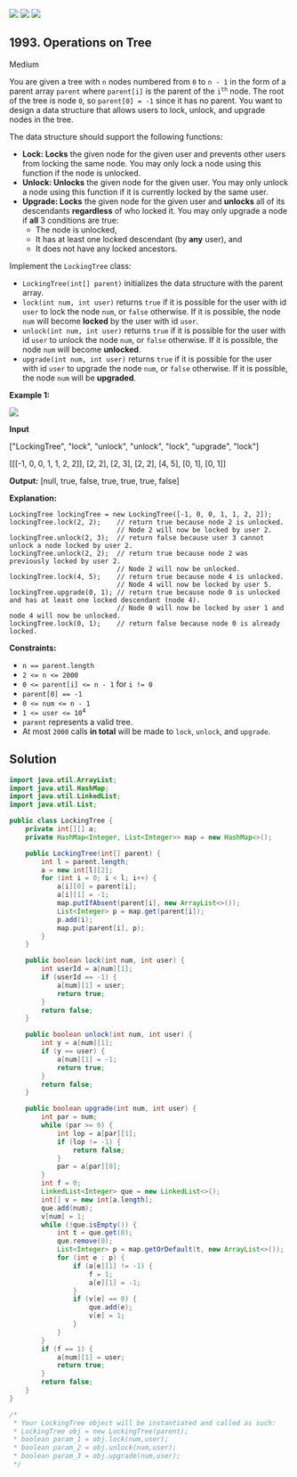 [![](https://img.shields.io/github/stars/javadev/LeetCode-in-Java?label=Stars&style=flat-square)](https://github.com/javadev/LeetCode-in-Java)
[![](https://img.shields.io/github/forks/javadev/LeetCode-in-Java?label=Fork%20me%20on%20GitHub%20&style=flat-square)](https://github.com/javadev/LeetCode-in-Java/fork)
[![](https://img.shields.io/badge/-LeetCode%20in%20Kotlin-blue?style=flat-square)](https://github.com/javadev/LeetCode-in-Kotlin)

## 1993\. Operations on Tree

Medium

You are given a tree with `n` nodes numbered from `0` to `n - 1` in the form of a parent array `parent` where `parent[i]` is the parent of the <code>i<sup>th</sup></code> node. The root of the tree is node `0`, so `parent[0] = -1` since it has no parent. You want to design a data structure that allows users to lock, unlock, and upgrade nodes in the tree.

The data structure should support the following functions:

*   **Lock: Locks** the given node for the given user and prevents other users from locking the same node. You may only lock a node using this function if the node is unlocked.
*   **Unlock: Unlocks** the given node for the given user. You may only unlock a node using this function if it is currently locked by the same user.
*   **Upgrade: Locks** the given node for the given user and **unlocks** all of its descendants **regardless** of who locked it. You may only upgrade a node if **all** 3 conditions are true:
    *   The node is unlocked,
    *   It has at least one locked descendant (by **any** user), and
    *   It does not have any locked ancestors.

Implement the `LockingTree` class:

*   `LockingTree(int[] parent)` initializes the data structure with the parent array.
*   `lock(int num, int user)` returns `true` if it is possible for the user with id `user` to lock the node `num`, or `false` otherwise. If it is possible, the node `num` will become **locked** by the user with id `user`.
*   `unlock(int num, int user)` returns `true` if it is possible for the user with id `user` to unlock the node `num`, or `false` otherwise. If it is possible, the node `num` will become **unlocked**.
*   `upgrade(int num, int user)` returns `true` if it is possible for the user with id `user` to upgrade the node `num`, or `false` otherwise. If it is possible, the node `num` will be **upgraded**.

**Example 1:**

![](https://assets.leetcode.com/uploads/2021/07/29/untitled.png)

**Input**

["LockingTree", "lock", "unlock", "unlock", "lock", "upgrade", "lock"]

[[[-1, 0, 0, 1, 1, 2, 2]], [2, 2], [2, 3], [2, 2], [4, 5], [0, 1], [0, 1]]

**Output:** [null, true, false, true, true, true, false]

**Explanation:**

    LockingTree lockingTree = new LockingTree([-1, 0, 0, 1, 1, 2, 2]);
    lockingTree.lock(2, 2);    // return true because node 2 is unlocked.
                               // Node 2 will now be locked by user 2.
    lockingTree.unlock(2, 3);  // return false because user 3 cannot unlock a node locked by user 2.
    lockingTree.unlock(2, 2);  // return true because node 2 was previously locked by user 2.
                               // Node 2 will now be unlocked.
    lockingTree.lock(4, 5);    // return true because node 4 is unlocked.
                               // Node 4 will now be locked by user 5.
    lockingTree.upgrade(0, 1); // return true because node 0 is unlocked and has at least one locked descendant (node 4).
                               // Node 0 will now be locked by user 1 and node 4 will now be unlocked.
    lockingTree.lock(0, 1);    // return false because node 0 is already locked. 

**Constraints:**

*   `n == parent.length`
*   `2 <= n <= 2000`
*   `0 <= parent[i] <= n - 1` for `i != 0`
*   `parent[0] == -1`
*   `0 <= num <= n - 1`
*   <code>1 <= user <= 10<sup>4</sup></code>
*   `parent` represents a valid tree.
*   At most `2000` calls **in total** will be made to `lock`, `unlock`, and `upgrade`.

## Solution

```java
import java.util.ArrayList;
import java.util.HashMap;
import java.util.LinkedList;
import java.util.List;

public class LockingTree {
    private int[][] a;
    private HashMap<Integer, List<Integer>> map = new HashMap<>();

    public LockingTree(int[] parent) {
        int l = parent.length;
        a = new int[l][2];
        for (int i = 0; i < l; i++) {
            a[i][0] = parent[i];
            a[i][1] = -1;
            map.putIfAbsent(parent[i], new ArrayList<>());
            List<Integer> p = map.get(parent[i]);
            p.add(i);
            map.put(parent[i], p);
        }
    }

    public boolean lock(int num, int user) {
        int userId = a[num][1];
        if (userId == -1) {
            a[num][1] = user;
            return true;
        }
        return false;
    }

    public boolean unlock(int num, int user) {
        int y = a[num][1];
        if (y == user) {
            a[num][1] = -1;
            return true;
        }
        return false;
    }

    public boolean upgrade(int num, int user) {
        int par = num;
        while (par >= 0) {
            int lop = a[par][1];
            if (lop != -1) {
                return false;
            }
            par = a[par][0];
        }
        int f = 0;
        LinkedList<Integer> que = new LinkedList<>();
        int[] v = new int[a.length];
        que.add(num);
        v[num] = 1;
        while (!que.isEmpty()) {
            int t = que.get(0);
            que.remove(0);
            List<Integer> p = map.getOrDefault(t, new ArrayList<>());
            for (int e : p) {
                if (a[e][1] != -1) {
                    f = 1;
                    a[e][1] = -1;
                }
                if (v[e] == 0) {
                    que.add(e);
                    v[e] = 1;
                }
            }
        }
        if (f == 1) {
            a[num][1] = user;
            return true;
        }
        return false;
    }
}

/*
 * Your LockingTree object will be instantiated and called as such:
 * LockingTree obj = new LockingTree(parent);
 * boolean param_1 = obj.lock(num,user);
 * boolean param_2 = obj.unlock(num,user);
 * boolean param_3 = obj.upgrade(num,user);
 */
```